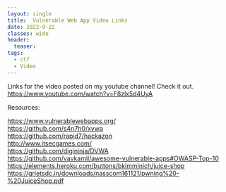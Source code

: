 ```yaml
---
layout: single
title:  Vulnerable Web App Video Links
date: 2022-9-22
classes: wide
header:
  teaser: 
tags:
  - ctf
  - Video
---
```


Links for the video posted on my youtube channel! Check it out.  
https://www.youtube.com/watch?v=F8zlx5d4UyA  


Resources:  
  
https://www.vulnerablewebapps.org/  
https://github.com/s4n7h0/xvwa  
https://github.com/rapid7/hackazon  
http://www.itsecgames.com/  
https://github.com/digininja/DVWA  
https://github.com/vavkamil/awesome-vulnerable-apps#OWASP-Top-10  
https://elements.heroku.com/buttons/bkimminich/juice-shop  
https://grietsdc.in/downloads/nasscom161121/pwning%20-%20JuiceShop.pdf  

